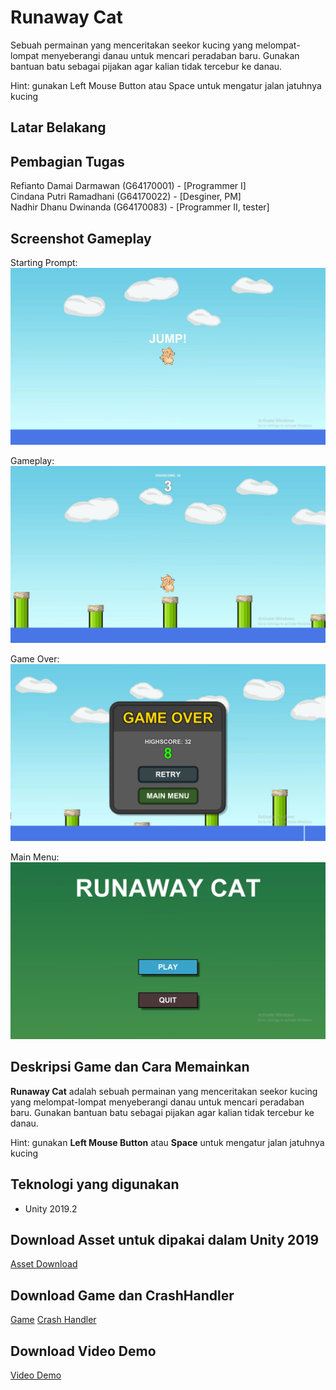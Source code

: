 # Runaway Cat
Sebuah permainan yang menceritakan seekor kucing yang melompat-lompat menyeberangi danau untuk mencari peradaban baru.
Gunakan bantuan batu sebagai pijakan agar kalian tidak tercebur ke danau.

Hint: gunakan Left Mouse Button atau Space untuk mengatur jalan jatuhnya kucing

## Latar Belakang

## Pembagian Tugas
Refianto Damai Darmawan (G64170001) - [Programmer I] <br />
Cindana Putri Ramadhani (G64170022) - [Desginer, PM] <br />
Nadhir Dhanu Dwinanda   (G64170083) - [Programmer II, tester]

## Screenshot Gameplay
Starting Prompt: <br />
![Starting Prompt](SS1.jpg) <br/>

Gameplay: <br />
![Gameplay](SS2.jpg) <br/>

Game Over: <br />
![Game Over](SS3.jpg) <br/>

Main Menu: <br />
![Main Menu](SS4.jpg) <br/>

## Deskripsi Game dan Cara Memainkan
**Runaway Cat** adalah sebuah permainan yang menceritakan seekor kucing yang melompat-lompat menyeberangi danau untuk mencari peradaban baru.
Gunakan bantuan batu sebagai pijakan agar kalian tidak tercebur ke danau.

Hint: gunakan **Left Mouse Button** atau **Space** untuk mengatur jalan jatuhnya kucing

## Teknologi yang digunakan
* Unity 2019.2

## Download Asset untuk dipakai dalam Unity 2019
[Asset Download](RunawayCat.unitypackage)

## Download Game dan CrashHandler
[Game](Game2.exe)
[Crash Handler](UnityCrashHandler32.exe)

## Download Video Demo
[Video Demo](Runaway%20Cat%20-%20Media%20Player%20Classic.mp4)
